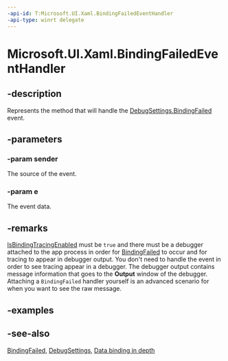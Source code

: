 ```yaml
---
-api-id: T:Microsoft.UI.Xaml.BindingFailedEventHandler
-api-type: winrt delegate
---
```

<!-- Delegate syntax.
public delegate void BindingFailedEventHandler(System.Object sender, Microsoft.UI.Xaml.BindingFailedEventArgs e)
-->
# Microsoft.UI.Xaml.BindingFailedEventHandler

## -description

Represents the method that will handle the [DebugSettings.BindingFailed](debugsettings_bindingfailed.md) event.

## -parameters

### -param sender

The source of the event.

### -param e

The event data.

## -remarks

[IsBindingTracingEnabled](debugsettings_isbindingtracingenabled.md) must be `true` and there must be a debugger attached to the app process in order for [BindingFailed](debugsettings_bindingfailed.md) to occur and for tracing to appear in debugger output. You don't need to handle the event in order to see tracing appear in a debugger. The debugger output contains message information that goes to the **Output** window of the debugger. Attaching a `BindingFailed` handler yourself is an advanced scenario for when you want to see the raw message.

## -examples

## -see-also

[BindingFailed](debugsettings_bindingfailed.md), [DebugSettings](debugsettings.md), [Data binding in depth](/windows/uwp/data-binding/data-binding-in-depth)
